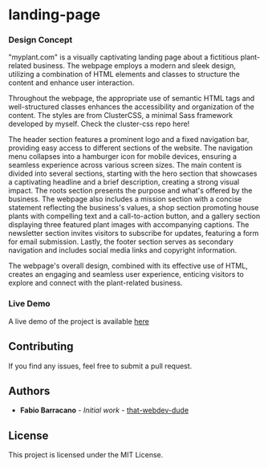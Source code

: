 # landing-page

### Design Concept

"myplant.com" is a visually captivating landing page about a fictitious plant-related business. The webpage employs a modern and sleek design, utilizing a combination of HTML elements and classes to structure the content and enhance user interaction.

Throughout the webpage, the appropriate use of semantic HTML tags and well-structured classes enhances the accessibility and organization of the content. 
The styles are from ClusterCSS, a minimal Sass framework developed by myself. Check the cluster-css repo here!

The header section features a prominent logo and a fixed navigation bar, providing easy access to different sections of the website. The navigation menu collapses into a hamburger icon for mobile devices, ensuring a seamless experience across various screen sizes.
The main content is divided into several sections, starting with the hero section that showcases a captivating headline and a brief description, creating a strong visual impact. 
The roots section presents the purpose and what's offered by the business.
The webpage also includes a mission section with a concise statement reflecting the business's values, a shop section promoting house plants with compelling text and a call-to-action button, and a gallery section displaying three featured plant images with accompanying captions.
The newsletter section invites visitors to subscribe for updates, featuring a form for email submission. 
Lastly, the footer section serves as secondary navigation and includes social media links and copyright information.

The webpage's overall design, combined with its effective use of HTML, creates an engaging and seamless user experience, enticing visitors to explore and connect with the plant-related business.

### Live Demo

A live demo of the project is available [here](https://landing-page-concept.netlify.com)

## Contributing

If you find any issues, feel free to submit a pull request.

## Authors

- **Fabio Barracano** - _Initial work_ - [that-webdev-dude](https://github.com/that-webdev-dude)

## License

This project is licensed under the MIT License.
